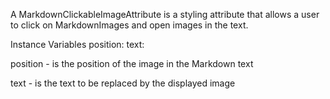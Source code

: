 A MarkdownClickableImageAttribute is a styling attribute that allows a user to click on MarkdownImages and open images in the text.

Instance Variables
	position:		<SmallInteger>
	text:			<Text>

position
	- is the position of the image in the Markdown text

text
	- is the text to be replaced by the displayed image
